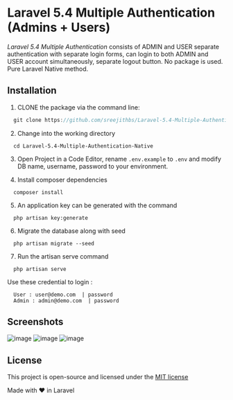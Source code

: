 Laravel 5.4 Multiple Authentication (Admins + Users)
======================

_Laravel 5.4 Multiple Authentication_ consists of ADMIN and USER separate authentication with separate login forms, can login to both ADMIN and USER account simultaneously, separate logout button. No package is used. Pure Laravel Native method.


## Installation
1. CLONE the package via the command line:
```js
  git clone https://github.com/sreejithbs/Laravel-5.4-Multiple-Authentication-Native.git
```
2. Change into the working directory
```
  cd Laravel-5.4-Multiple-Authentication-Native
```
3. Open Project in a Code Editor, rename `.env.example` to `.env` and modify DB name, username, password to your environment.

4. Install composer dependencies
```
  composer install
```
5. An application key can be generated with the command
```
  php artisan key:generate
```
6. Migrate the database along with seed
```
  php artisan migrate --seed
```
7. Run the artisan serve command
```
  php artisan serve
```

Use these credential to login :
```
  User : user@demo.com  | password
  Admin : admin@demo.com  | password
```

## Screenshots
![image](https://user-images.githubusercontent.com/30528898/28754835-2d2f8086-756b-11e7-96b1-ab4b80a0ffe4.png)
![image](https://user-images.githubusercontent.com/30528898/28754841-4a21e436-756b-11e7-8ce3-b0e9f3536233.png)
![image](https://user-images.githubusercontent.com/30528898/28754846-62cfce6c-756b-11e7-8274-16983d5dfddc.png)


## License
This project is open-source and licensed under the [MIT license](http://opensource.org/licenses/MIT)

Made with &#10084; in Laravel